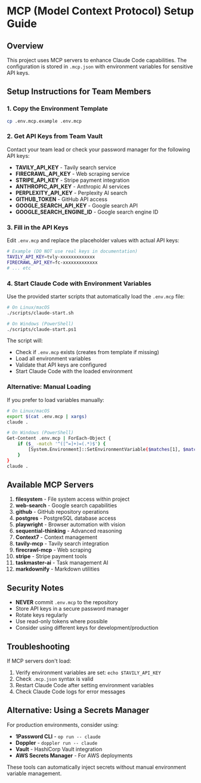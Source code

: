 # MCP (Model Context Protocol) Setup Guide

## Overview

This project uses MCP servers to enhance Claude Code capabilities. The configuration is stored in `.mcp.json` with environment variables for sensitive API keys.

## Setup Instructions for Team Members

### 1. Copy the Environment Template

```bash
cp .env.mcp.example .env.mcp
```

### 2. Get API Keys from Team Vault

Contact your team lead or check your password manager for the following API keys:

- **TAVILY_API_KEY** - Tavily search service
- **FIRECRAWL_API_KEY** - Web scraping service
- **STRIPE_API_KEY** - Stripe payment integration
- **ANTHROPIC_API_KEY** - Anthropic AI services
- **PERPLEXITY_API_KEY** - Perplexity AI search
- **GITHUB_TOKEN** - GitHub API access
- **GOOGLE_SEARCH_API_KEY** - Google search API
- **GOOGLE_SEARCH_ENGINE_ID** - Google search engine ID

### 3. Fill in the API Keys

Edit `.env.mcp` and replace the placeholder values with actual API keys:

```bash
# Example (DO NOT use real keys in documentation)
TAVILY_API_KEY=tvly-xxxxxxxxxxxxx
FIRECRAWL_API_KEY=fc-xxxxxxxxxxxxx
# ... etc
```

### 4. Start Claude Code with Environment Variables

Use the provided starter scripts that automatically load the `.env.mcp` file:

```bash
# On Linux/macOS
./scripts/claude-start.sh

# On Windows (PowerShell)
./scripts/claude-start.ps1
```

The script will:
- Check if `.env.mcp` exists (creates from template if missing)
- Load all environment variables
- Validate that API keys are configured
- Start Claude Code with the loaded environment

### Alternative: Manual Loading

If you prefer to load variables manually:

```bash
# On Linux/macOS
export $(cat .env.mcp | xargs)
claude .

# On Windows (PowerShell)
Get-Content .env.mcp | ForEach-Object { 
    if ($_ -match '^([^=]+)=(.*)$') { 
        [System.Environment]::SetEnvironmentVariable($matches[1], $matches[2]) 
    } 
}
claude .
```

## Available MCP Servers

1. **filesystem** - File system access within project
2. **web-search** - Google search capabilities
3. **github** - GitHub repository operations
4. **postgres** - PostgreSQL database access
5. **playwright** - Browser automation with vision
6. **sequential-thinking** - Advanced reasoning
7. **Context7** - Context management
8. **tavily-mcp** - Tavily search integration
9. **firecrawl-mcp** - Web scraping
10. **stripe** - Stripe payment tools
11. **taskmaster-ai** - Task management AI
12. **markdownify** - Markdown utilities

## Security Notes

- **NEVER** commit `.env.mcp` to the repository
- Store API keys in a secure password manager
- Rotate keys regularly
- Use read-only tokens where possible
- Consider using different keys for development/production

## Troubleshooting

If MCP servers don't load:

1. Verify environment variables are set: `echo $TAVILY_API_KEY`
2. Check `.mcp.json` syntax is valid
3. Restart Claude Code after setting environment variables
4. Check Claude Code logs for error messages

## Alternative: Using a Secrets Manager

For production environments, consider using:

- **1Password CLI** - `op run -- claude`
- **Doppler** - `doppler run -- claude`
- **Vault** - HashiCorp Vault integration
- **AWS Secrets Manager** - For AWS deployments

These tools can automatically inject secrets without manual environment variable management.